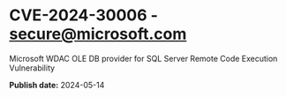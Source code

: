 # CVE-2024-30006 - secure@microsoft.com

Microsoft WDAC OLE DB provider for SQL Server Remote Code Execution Vulnerability

**Publish date:** 2024-05-14
